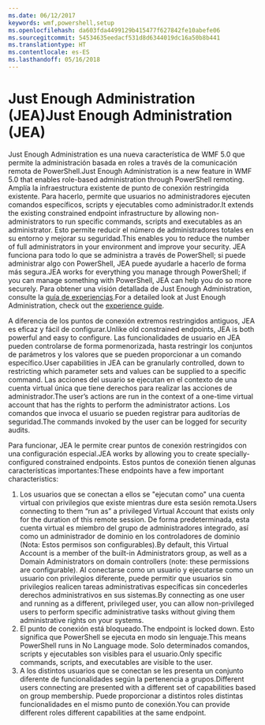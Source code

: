 ```yaml
---
ms.date: 06/12/2017
keywords: wmf,powershell,setup
ms.openlocfilehash: da603fda4499129b415477f627842fe10abefe06
ms.sourcegitcommit: 54534635eedacf531d8d6344019dc16a50b8b441
ms.translationtype: HT
ms.contentlocale: es-ES
ms.lasthandoff: 05/16/2018
---
```

# <a name="just-enough-administration-jea"></a><span data-ttu-id="b249c-102">Just Enough Administration (JEA)</span><span class="sxs-lookup"><span data-stu-id="b249c-102">Just Enough Administration (JEA)</span></span>
<span data-ttu-id="b249c-103">Just Enough Administration es una nueva característica de WMF 5.0 que permite la administración basada en roles a través de la comunicación remota de PowerShell.</span><span class="sxs-lookup"><span data-stu-id="b249c-103">Just Enough Administration is a new feature in WMF 5.0 that enables role-based administration through PowerShell remoting.</span></span>  <span data-ttu-id="b249c-104">Amplía la infraestructura existente de punto de conexión restringida existente. Para hacerlo, permite que usuarios no administradores ejecuten comandos específicos, scripts y ejecutables como administrador.</span><span class="sxs-lookup"><span data-stu-id="b249c-104">It extends the existing constrained endpoint infrastructure by allowing non-administrators to run specific commands, scripts and executables as an administrator.</span></span>  <span data-ttu-id="b249c-105">Esto permite reducir el número de administradores totales en su entorno y mejorar su seguridad.</span><span class="sxs-lookup"><span data-stu-id="b249c-105">This enables you to reduce the number of full administrators in your environment and improve your security.</span></span>  <span data-ttu-id="b249c-106">JEA funciona para todo lo que se administra a través de PowerShell; si puede administrar algo con PowerShell, JEA puede ayudarle a hacerlo de forma más segura.</span><span class="sxs-lookup"><span data-stu-id="b249c-106">JEA works for everything you manage through PowerShell; if you can manage something with PowerShell, JEA can help you do so more securely.</span></span>  <span data-ttu-id="b249c-107">Para obtener una visión detallada de Just Enough Administration, consulte la [guía de experiencias](http://aka.ms/JEA).</span><span class="sxs-lookup"><span data-stu-id="b249c-107">For a detailed look at Just Enough Administration, check out the [experience guide](http://aka.ms/JEA).</span></span>

<span data-ttu-id="b249c-108">A diferencia de los puntos de conexión extremos restringidos antiguos, JEA es eficaz y fácil de configurar.</span><span class="sxs-lookup"><span data-stu-id="b249c-108">Unlike old constrained endpoints, JEA is both powerful and easy to configure.</span></span>  <span data-ttu-id="b249c-109">Las funcionalidades de usuario en JEA pueden controlarse de forma pormenorizada, hasta restringir los conjuntos de parámetros y los valores que se pueden proporcionar a un comando específico.</span><span class="sxs-lookup"><span data-stu-id="b249c-109">User capabilities in JEA can be granularly controlled, down to restricting which parameter sets and values can be supplied to a specific command.</span></span> <span data-ttu-id="b249c-110">Las acciones del usuario se ejecutan en el contexto de una cuenta virtual única que tiene derechos para realizar las acciones de administrador.</span><span class="sxs-lookup"><span data-stu-id="b249c-110">The user’s actions are run in the context of a one-time virtual account that has the rights to perform the administrator actions.</span></span>  <span data-ttu-id="b249c-111">Los comandos que invoca el usuario se pueden registrar para auditorías de seguridad.</span><span class="sxs-lookup"><span data-stu-id="b249c-111">The commands invoked by the user can be logged for security audits.</span></span>

<span data-ttu-id="b249c-112">Para funcionar, JEA le permite crear puntos de conexión restringidos con una configuración especial.</span><span class="sxs-lookup"><span data-stu-id="b249c-112">JEA works by allowing you to create specially-configured constrained endpoints.</span></span>  <span data-ttu-id="b249c-113">Estos puntos de conexión tienen algunas características importantes:</span><span class="sxs-lookup"><span data-stu-id="b249c-113">These endpoints have a few important characteristics:</span></span>

1. <span data-ttu-id="b249c-114">Los usuarios que se conectan a ellos se "ejecutan como" una cuenta virtual con privilegios que existe mientras dure esta sesión remota.</span><span class="sxs-lookup"><span data-stu-id="b249c-114">Users connecting to them “run as” a privileged Virtual Account that exists only for the duration of this remote session.</span></span>  <span data-ttu-id="b249c-115">De forma predeterminada, esta cuenta virtual es miembro del grupo de administradores integrado, así como un administrador de dominio en los controladores de dominio (Nota: Estos permisos son configurables).</span><span class="sxs-lookup"><span data-stu-id="b249c-115">By default, this Virtual Account is a member of the built-in Administrators group, as well as a Domain Administrators on domain controllers (note: these permissions are configurable).</span></span> <span data-ttu-id="b249c-116">Al conectarse como un usuario y ejecutarse como un usuario con privilegios diferente, puede permitir que usuarios sin privilegios realicen tareas administrativas específicas sin concederles derechos administrativos en sus sistemas.</span><span class="sxs-lookup"><span data-stu-id="b249c-116">By connecting as one user and running as a different, privileged user, you can allow non-privileged users to perform specific administrative tasks without giving them administrative rights on your systems.</span></span>
2. <span data-ttu-id="b249c-117">El punto de conexión está bloqueado.</span><span class="sxs-lookup"><span data-stu-id="b249c-117">The endpoint is locked down.</span></span>  <span data-ttu-id="b249c-118">Esto significa que PowerShell se ejecuta en modo sin lenguaje.</span><span class="sxs-lookup"><span data-stu-id="b249c-118">This means PowerShell runs in No Language mode.</span></span>  <span data-ttu-id="b249c-119">Solo determinados comandos, scripts y ejecutables son visibles para el usuario.</span><span class="sxs-lookup"><span data-stu-id="b249c-119">Only specific commands, scripts, and executables are visible to the user.</span></span>
3. <span data-ttu-id="b249c-120">A los distintos usuarios que se conectan se les presenta un conjunto diferente de funcionalidades según la pertenencia a grupos.</span><span class="sxs-lookup"><span data-stu-id="b249c-120">Different users connecting are presented with a different set of capabilities based on group membership.</span></span>  <span data-ttu-id="b249c-121">Puede proporcionar a distintos roles distintas funcionalidades en el mismo punto de conexión.</span><span class="sxs-lookup"><span data-stu-id="b249c-121">You can provide different roles different capabilities at the same endpoint.</span></span>
